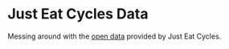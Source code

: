 # Just Eat Cycles Data

Messing around with the [open data](https://edinburghcyclehire.com/open-data) provided by Just Eat Cycles.
